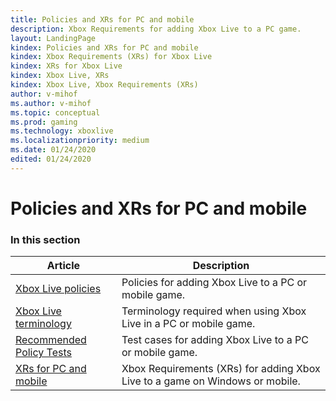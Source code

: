 ```yaml
---
title: Policies and XRs for PC and mobile
description: Xbox Requirements for adding Xbox Live to a PC game.
layout: LandingPage
kindex: Policies and XRs for PC and mobile
kindex: Xbox Requirements (XRs) for Xbox Live
kindex: XRs for Xbox Live
kindex: Xbox Live, XRs
kindex: Xbox Live, Xbox Requirements (XRs)
author: v-mihof
ms.author: v-mihof
ms.topic: conceptual
ms.prod: gaming
ms.technology: xboxlive
ms.localizationpriority: medium
ms.date: 01/24/2020
edited: 01/24/2020
---
```


# Policies and XRs for PC and mobile


### In this section

| Article | Description |
|---------|-------------|
| [Xbox Live policies](live-policies-pc.md) | Policies for adding Xbox Live to a PC or mobile game. |
| [Xbox Live terminology](live-certification-terminology-pc.md) | Terminology required when using Xbox Live in a PC or mobile game. |
| [Recommended Policy Tests](live-policy-tests-pc.md) | Test cases for adding Xbox Live to a PC or mobile game. |
| [XRs for PC and mobile](xr/live-pc-xrs-nav.md) | Xbox Requirements (XRs) for adding Xbox Live to a game on Windows or mobile. |

<!-- {% jumppage its %} -->
